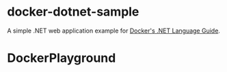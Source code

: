 # docker-dotnet-sample

A simple .NET web application example for [Docker's .NET Language Guide](https://docs.docker.com/language/dotnet/).
# DockerPlayground
